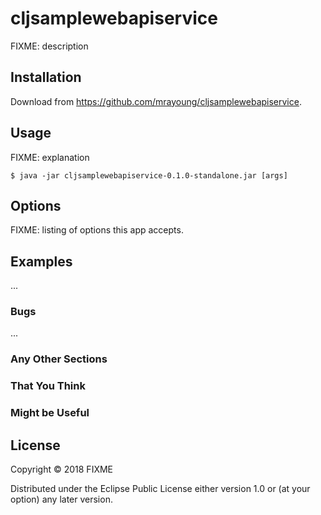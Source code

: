 # cljsamplewebapiservice

FIXME: description

## Installation

Download from https://github.com/mrayoung/cljsamplewebapiservice.

## Usage

FIXME: explanation

    $ java -jar cljsamplewebapiservice-0.1.0-standalone.jar [args]

## Options

FIXME: listing of options this app accepts.

## Examples

...

### Bugs

...

### Any Other Sections
### That You Think
### Might be Useful

## License

Copyright © 2018 FIXME

Distributed under the Eclipse Public License either version 1.0 or (at
your option) any later version.
